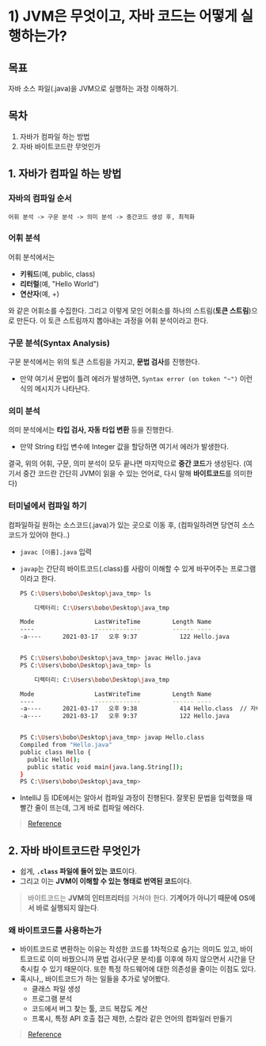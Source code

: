 # 1) JVM은 무엇이고, 자바 코드는 어떻게 실행하는가?

## 목표

자바 소스 파일(.java)을 JVM으로 실행하는 과정 이해하기.

## 목차

1. 자바가 컴파일 하는 방법
2. 자바 바이트코드란 무엇인가

## 1. 자바가 컴파일 하는 방법

### 자바의 컴파일 순서

````
어휘 분석 -> 구문 분석 -> 의미 분석 -> 중간코드 생성 후, 최적화
````

### 어휘 분석

어휘 분석에서는

- **키워드**(예, public, class)
- **리터럴**(예, "Hello World")
- **연산자**(예, +)

와 같은 어휘소를 수집한다. 그리고 이렇게 모인 어휘소를 하나의 스트림(**토큰 스트림**)으로 만든다. 이 토큰 스트림까지 뽑아내는 과정을 어휘 분석이라고 한다.

### 구문 분석(Syntax Analysis)

구문 분석에서는 위의 토큰 스트림을 가지고, **문법 검사**를 진행한다. 

- 만약 여기서 문법이 틀려 에러가 발생하면, `Syntax error (on token "~")` 이런 식의 메시지가 나타난다. 

### 의미 분석

의미 분석에서는 **타입 검사, 자동 타입 변환** 등을 진행한다. 

- 만약 String 타입 변수에 Integer 값을 할당하면 여기서 에러가 발생한다.

결국, 위의 어휘, 구문, 의미 분석이 모두 끝나면 마지막으로 **중간 코드**가 생성된다. (여기서 중간 코드란 간단히 JVM이 읽을 수 있는 언어로, 다시 말해 **바이트코드**를 의미한다)

### 터미널에서 컴파일 하기

컴파일하길 원하는 소스코드(.java)가 있는 곳으로 이동 후,  (컴파일하려면 당연히 소스코드가 있어야 한다..)

- `javac [이름].java` 입력

- `javap`는 간단히 바이트코드(.class)를 사람이 이해할 수 있게 바꾸어주는 프로그램이라고 한다. 

  ```sh
  PS C:\Users\bobo\Desktop\java_tmp> ls
  
      디렉터리: C:\Users\bobo\Desktop\java_tmp
  
  Mode                 LastWriteTime         Length Name
  ----                 -------------         ------ ----
  -a----      2021-03-17   오후 9:37            122 Hello.java
  
  
  PS C:\Users\bobo\Desktop\java_tmp> javac Hello.java
  PS C:\Users\bobo\Desktop\java_tmp> ls
  
      디렉터리: C:\Users\bobo\Desktop\java_tmp
  
  Mode                 LastWriteTime         Length Name
  ----                 -------------         ------ ----
  -a----      2021-03-17   오후 9:38            414 Hello.class  // 자바 바이트코드가 생성됨
  -a----      2021-03-17   오후 9:37            122 Hello.java
  
  
  PS C:\Users\bobo\Desktop\java_tmp> javap Hello.class
  Compiled from "Hello.java"
  public class Hello {
    public Hello();
    public static void main(java.lang.String[]);
  }
  PS C:\Users\bobo\Desktop\java_tmp>
  ```

- IntelliJ 등 IDE에서는 알아서 컴파일 과정이 진행된다. 잘못된 문법을 입력했을 때 빨간 줄이 뜨는데, 그게 바로 컴파일 에러다.

> [Reference](https://catch-me-java.tistory.com/9?category=438116)

## 2. 자바 바이트코드란 무엇인가

- 쉽게, **`.class` 파일에 들어 있는 코드**이다.
- 그리고 이는 **JVM이 이해할 수 있는 형태로 번역된 코드**이다.

> 바이트코드는 **JVM의 인터프리터**를 거쳐야 한다. **기계어가 아니기 때문에** **OS에서 바로 실행되지 않는다**. 

### 왜 바이트코드를 사용하는가

- 바이트코드로 변환하는 이유는 작성한 코드를 1차적으로 숨기는 의미도 있고, 바이트코드로 이미 바꿨으니까 문법 검사(구문 분석)를 이후에 하지 않으면서 시간을 단축시킬 수 있기 때문이다. 또한 특정 하드웨어에 대한 의존성을 줄이는 이점도 있다.
- 혹시나,, 바이트코드가 하는 일들을 추가로 넣어봤다.
  - 클래스 파일 생성
  - 프로그램 분석
  - 코드에서 버그 찾는 툴, 코드 복잡도 계산
  - 프록시, 특정 API 호출 접근 제한, 스칼라 같은 언어의 컴파일러 만들기

> [Reference](https://catch-me-java.tistory.com/10?category=438116)